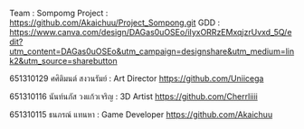 Team : Sompomg Project : https://github.com/Akaichuu/Project_Sompong.git
GDD : https://www.canva.com/design/DAGas0uOSEo/iIyxORRzEMxqjzrUvxd_5Q/edit?utm_content=DAGas0uOSEo&utm_campaign=designshare&utm_medium=link2&utm_source=sharebutton

651310129 ศศิติมนต์ สงวนรัมย์ : Art Director https://github.com/Uniicega 

651310116 นันท์นภัส วงแก้วเจริญ : 3D Artist https://github.com/Cherrliiii 

651310115 ธนภรณ์ แทนหา : Game Developer https://github.com/Akaichuu 
